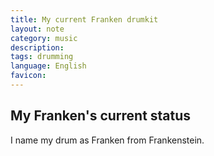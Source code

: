 ```yaml
---
title: My current Franken drumkit
layout: note
category: music
description:
tags: drumming
language: English
favicon: 
---
```


## My Franken's current status

I name my drum as Franken from Frankenstein. 
